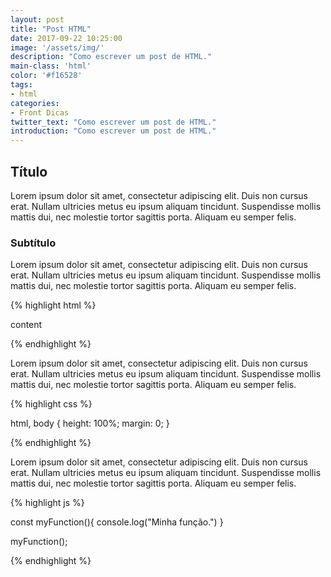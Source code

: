 ```yaml
---
layout: post
title: "Post HTML"
date: 2017-09-22 10:25:00
image: '/assets/img/'
description: "Como escrever um post de HTML."
main-class: 'html'
color: '#f16528'
tags:
- html
categories:
- Front Dicas
twitter_text: "Como escrever um post de HTML."
introduction: "Como escrever um post de HTML."
---
```


## Título

Lorem ipsum dolor sit amet, consectetur adipiscing elit. Duis non cursus erat. Nullam ultricies metus eu ipsum aliquam tincidunt. Suspendisse mollis mattis dui, nec molestie tortor sagittis porta. Aliquam eu semper felis.
### Subtítulo

Lorem ipsum dolor sit amet, consectetur adipiscing elit. Duis non cursus erat. Nullam ultricies metus eu ipsum aliquam tincidunt. Suspendisse mollis mattis dui, nec molestie tortor sagittis porta. Aliquam eu semper felis.


{% highlight html %}


<body>
     <div class="content">
          <div class="content-inside">
               content
          </div>
     </div>
     <footer class="footer"></footer>
</body>

{% endhighlight %}

Lorem ipsum dolor sit amet, consectetur adipiscing elit. Duis non cursus erat. Nullam ultricies metus eu ipsum aliquam tincidunt. Suspendisse mollis mattis dui, nec molestie tortor sagittis porta. Aliquam eu semper felis.

{% highlight css %}


html, body {
     height: 100%;
     margin: 0;
}

{% endhighlight %}

Lorem ipsum dolor sit amet, consectetur adipiscing elit. Duis non cursus erat. Nullam ultricies metus eu ipsum aliquam tincidunt. Suspendisse mollis mattis dui, nec molestie tortor sagittis porta. Aliquam eu semper felis. 


{% highlight js %}

const myFunction(){
     console.log("Minha função.")
}

myFunction();


{% endhighlight %}

